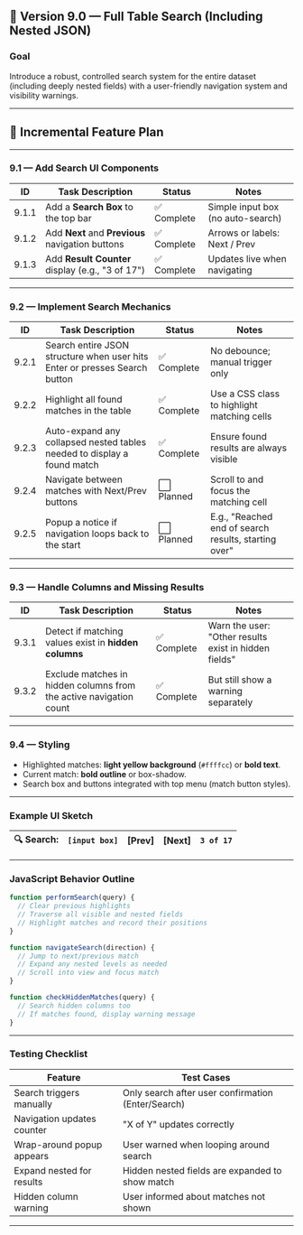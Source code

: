 
## 🔎 Version 9.0 — Full Table Search (Including Nested JSON)

### Goal

Introduce a robust, controlled search system for the entire dataset (including deeply nested fields) with a user-friendly navigation system and visibility warnings.

---

## 📌 Incremental Feature Plan

---

### 9.1 — Add Search UI Components

| ID   | Task Description | Status | Notes |
|------|------------------|--------|-------|
| 9.1.1 | Add a **Search Box** to the top bar | ✅ Complete | Simple input box (no auto-search) |
| 9.1.2 | Add **Next** and **Previous** navigation buttons | ✅ Complete | Arrows or labels: Next / Prev |
| 9.1.3 | Add **Result Counter** display (e.g., "3 of 17") | ✅ Complete | Updates live when navigating |

---

### 9.2 — Implement Search Mechanics

| ID   | Task Description | Status | Notes |
|------|------------------|--------|-------|
| 9.2.1 | Search entire JSON structure when user hits Enter or presses Search button | ✅ Complete | No debounce; manual trigger only |
| 9.2.2 | Highlight all found matches in the table | ✅ Complete | Use a CSS class to highlight matching cells |
| 9.2.3 | Auto-expand any collapsed nested tables needed to display a found match | ✅ Complete | Ensure found results are always visible |
| 9.2.4 | Navigate between matches with Next/Prev buttons | ⬜ Planned | Scroll to and focus the matching cell |
| 9.2.5 | Popup a notice if navigation loops back to the start | ⬜ Planned | E.g., "Reached end of search results, starting over" |

---

### 9.3 — Handle Columns and Missing Results

| ID   | Task Description | Status | Notes |
|------|------------------|--------|-------|
| 9.3.1 | Detect if matching values exist in **hidden columns** | ✅ Complete | Warn the user: "Other results exist in hidden fields" |
| 9.3.2 | Exclude matches in hidden columns from the active navigation count | ✅ Complete | But still show a warning separately |

---

### 9.4 — Styling

- Highlighted matches: **light yellow background** (`#ffffcc`) or **bold text**.
- Current match: **bold outline** or box-shadow.
- Search box and buttons integrated with top menu (match button styles).

---

### Example UI Sketch

| 🔍 Search: | `[input box]` | [Prev] | [Next] |  `3 of 17` |  
|-------------|----------------|--------|---------|-----------|

---

### JavaScript Behavior Outline

```js
function performSearch(query) {
  // Clear previous highlights
  // Traverse all visible and nested fields
  // Highlight matches and record their positions
}

function navigateSearch(direction) {
  // Jump to next/previous match
  // Expand any nested levels as needed
  // Scroll into view and focus match
}

function checkHiddenMatches(query) {
  // Search hidden columns too
  // If matches found, display warning message
}
```

---

### Testing Checklist

| Feature | Test Cases |
|---------|------------|
| Search triggers manually | Only search after user confirmation (Enter/Search) |
| Navigation updates counter | "X of Y" updates correctly |
| Wrap-around popup appears | User warned when looping around search |
| Expand nested for results | Hidden nested fields are expanded to show match |
| Hidden column warning | User informed about matches not shown |

---
